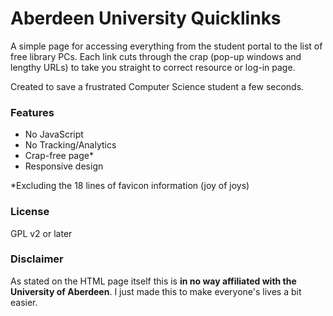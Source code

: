 # Aberdeen University Quicklinks

A simple page for accessing everything from the student portal to the list of free library PCs. Each link cuts through the crap (pop-up windows and lengthy URLs) to take you straight to correct resource or log-in page.

Created to save a frustrated Computer Science student a few seconds.

### Features

- No JavaScript
- No Tracking/Analytics
- Crap-free page*
- Responsive design

*Excluding the 18 lines of favicon information (joy of joys)

### License

GPL v2 or later

### Disclaimer

As stated on the HTML page itself this is **in no way affiliated with the University of Aberdeen**. I just made this to make everyone's lives a bit easier.
